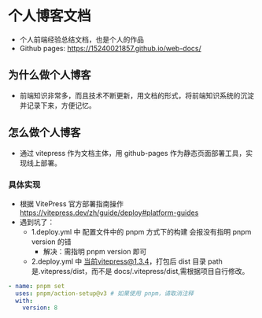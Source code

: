 # 个人博客文档 <Badge type="tip" text="done" />

- 个人前端经验总结文档，也是个人的作品
- Github pages: https://15240021857.github.io/web-docs/

## 为什么做个人博客

- 前端知识非常多，而且技术不断更新，用文档的形式，将前端知识系统的沉淀并记录下来，方便记忆。

## 怎么做个人博客

- 通过 vitepress 作为文档主体，用 github-pages 作为静态页面部署工具，实现线上部署。

### 具体实现

- 根据 VitePress 官方部署指南操作 https://vitepress.dev/zh/guide/deploy#platform-guides
- 遇到坑了：
  - 1.deploy.yml 中 配置文件中的 pnpm 方式下的构建 会报没有指明 pnpm version 的错
    - 解决：需指明 pnpm version 即可
  - 2.deploy.yml 中 当前vitepress@1.3.4，打包后 dist 目录 path 是.vitepress/dist，而不是 docs/.vitepress/dist,需根据项目自行修改。

```yml
- name: pnpm set
  uses: pnpm/action-setup@v3 # 如果使用 pnpm，请取消注释
  with:
    version: 8
```
